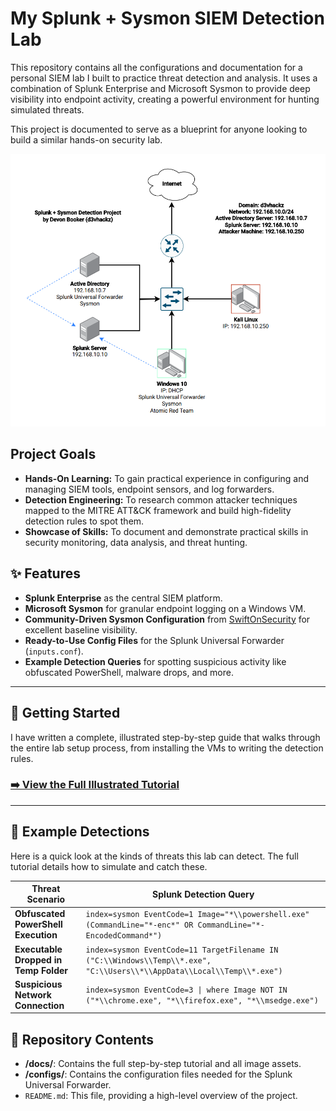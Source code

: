 # My Splunk + Sysmon SIEM Detection Lab

This repository contains all the configurations and documentation for a personal SIEM lab I built to practice threat detection and analysis. It uses a combination of Splunk Enterprise and Microsoft Sysmon to provide deep visibility into endpoint activity, creating a powerful environment for hunting simulated threats.

This project is documented to serve as a blueprint for anyone looking to build a similar hands-on security lab.

<p align="center">
  <img src="docs/assets/network-diagram.png" alt="Network Diagram" width="700"/>
</p>

## Project Goals

*   **Hands-On Learning:** To gain practical experience in configuring and managing SIEM tools, endpoint sensors, and log forwarders.
*   **Detection Engineering:** To research common attacker techniques mapped to the MITRE ATT&CK framework and build high-fidelity detection rules to spot them.
*   **Showcase of Skills:** To document and demonstrate practical skills in security monitoring, data analysis, and threat hunting.

## ✨ Features

*   **Splunk Enterprise** as the central SIEM platform.
*   **Microsoft Sysmon** for granular endpoint logging on a Windows VM.
*   **Community-Driven Sysmon Configuration** from [SwiftOnSecurity](https://github.com/SwiftOnSecurity/sysmon-config) for excellent baseline visibility.
*   **Ready-to-Use Config Files** for the Splunk Universal Forwarder (`inputs.conf`).
*   **Example Detection Queries** for spotting suspicious activity like obfuscated PowerShell, malware drops, and more.

---

## 🚀 Getting Started

I have written a complete, illustrated step-by-step guide that walks through the entire lab setup process, from installing the VMs to writing the detection rules.

### **[➡️ View the Full Illustrated Tutorial](./docs/TUTORIAL.md)**

---

## 🎯 Example Detections

Here is a quick look at the kinds of threats this lab can detect. The full tutorial details how to simulate and catch these.

| Threat Scenario                       | Splunk Detection Query                                                                                                      |
| ------------------------------------- | --------------------------------------------------------------------------------------------------------------------------- |
| **Obfuscated PowerShell Execution**   | `index=sysmon EventCode=1 Image="*\\powershell.exe" (CommandLine="*-enc*" OR CommandLine="*-EncodedCommand*")`                  |
| **Executable Dropped in Temp Folder** | `index=sysmon EventCode=11 TargetFilename IN ("C:\\Windows\\Temp\\*.exe", "C:\\Users\\*\\AppData\\Local\\Temp\\*.exe")`      |
| **Suspicious Network Connection**     | `index=sysmon EventCode=3 \| where Image NOT IN ("*\\chrome.exe", "*\\firefox.exe", "*\\msedge.exe")`                           |

## 📁 Repository Contents

*   **/docs/**: Contains the full step-by-step tutorial and all image assets.
*   **/configs/**: Contains the configuration files needed for the Splunk Universal Forwarder.
*   `README.md`: This file, providing a high-level overview of the project.